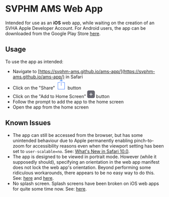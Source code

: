 # SVPHM AMS Web App

Intended for use as an **iOS** web app, while waiting on the creation of an SVHA Apple Developer Account. For Android users, the app can be downloaded from the Google Play Store [here](https://play.google.com/store/apps/details?id=com.adrianwong.svphm.ams_app).

## Usage
To use the app as intended:
* Navigate to [https://svphm-ams.github.io/ams-app/](https://svphm-ams.github.io/ams-app/) in Safari
* Click on the "Share" <img src="share-button.png"> button
* Click on the "Add to Home Screen" <img src="add-to-home-screen.png"> button
* Follow the prompt to add the app to the home screen
* Open the app from the home screen

## Known Issues
* The app can still be accessed from the browser, but has some unintended behaviour due to Apple permanently enabling pinch-to-zoom for accessibility reasons even when the viewport setting has been set to `user-scalable=no`. See: [What's New in Safari 10.0](https://developer.apple.com/library/content/releasenotes/General/WhatsNewInSafari/Articles/Safari_10_0.html).
* The app is designed to be viewed in portrait mode. However (while it supposedly should), specifying an orientation in the web app manifest does not lock the web app's orientation. Beyond performing some ridiculous workarounds, there appears to be no easy way to do this. See: [here](https://stackoverflow.com/questions/5298467/prevent-orientation-change-in-ios-safari) and [here](https://developer.mozilla.org/en-US/docs/Web/API/Screen/lockOrientation#Browser_compatibility).
* No splash screen. Splash screens have been broken on iOS web apps for quite some time now. See: [here](https://forums.developer.apple.com/thread/23924).

